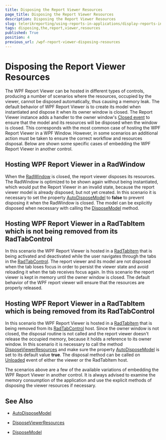 ```yaml
---
title: Disposing the Report Viewer Resources
page_title: Disposing the Report Viewer Resources 
description: Disposing the Report Viewer Resources
slug: telerikreporting/using-reports-in-applications/display-reports-in-applications/wpf-application/disposing-the-report-viewer-resources
tags: disposing,the,report,viewer,resources
published: True
position: 4
previous_url: /wpf-report-viewer-disposing-resources
---
```


# Disposing the Report Viewer Resources

The WPF Report Viewer can be hosted in different types of controls, producing a number of scenarios where the resources, occupied by the viewer, cannot be disposed automatically, thus causing a memory leak. The default behavior of WPF Report Viewer is to create its model when instantiated and dispose it when its owner window is closed. The Report Viewer instance adds a handler to the owner window's [Closed event](https://docs.microsoft.com/en-us/dotnet/api/system.windows.window.closed?view=netframework-4.0) to ensure that the model and its resources will be disposed when the window is closed. This corresponds with the most common case of hosting the WPF Report Viewer in a WPF Window. However, in some scenarios an additional action must be taken to ensure the correct workflow and resources disposal. Below are shown some specific cases of embedding the WPF Report Viewer in another control. 

## Hosting WPF Report Viewer in a RadWindow

When the [RadWindow](https://docs.telerik.com/devtools/wpf/controls/radwindow/overview) is closed, the report viewer disposes its resources. The RadWindow is optimized to be shown again without being instantiated, which would put the Report Viewer in an invalid state, because the report viewer model is already disposed, but not yet created. In this scenario it is necessary to set the property [AutoDisposeModel](/reporting/api/Telerik.ReportViewer.Wpf.ReportViewer#Telerik_ReportViewer_Wpf_ReportViewer_AutoDisposeModel) to __false__ to prevent disposing it when the RadWindow is closed. The model can be explicitly disposed when necessary with calling the [DisposeModel](/reporting/api/Telerik.ReportViewer.Wpf.ReportViewer#Telerik_ReportViewer_Wpf_ReportViewer_DisposeModel) method. 

## Hosting WPF Report Viewer in a RadTabItem which is not being removed from its RadTabControl

In this scenario the WPF Report Viewer is hosted in a [RadTabItem](https://docs.telerik.com/devtools/wpf/api/telerik.windows.controls.radtabitem) that is being activated and deactivated while the user navigates through the tabs in the [RadTabControl](https://docs.telerik.com/devtools/wpf/controls/radtabcontrol/overview2). The report viewer and its model are not disposed when the tab loses focus in order to persist the viewer state and avoid reloading it when the tab receives focus again. In this scenario the report viewer is kept in memory until the owner window is closed. The default behavior of the WPF report viewer will ensure that the resources are properly released. 

## Hosting WPF Report Viewer in a RadTabItem which is being removed from its RadTabControl

In this scenario the WPF Report Viewer is hosted in a [RadTabItem](https://docs.telerik.com/devtools/wpf/api/telerik.windows.controls.radtabitem) that is being removed from its [RadTabControl](https://docs.telerik.com/devtools/wpf/controls/radtabcontrol/overview2) host. Since the owner window is not closed, the disposal routine is not called and the report viewer doesn't release the occupied memory, because it holds a reference to its owner window. In this scenario it is necessary to call the method [DisposeViewerResources](/reporting/api/Telerik.ReportViewer.Wpf.ReportViewer#Telerik_ReportViewer_Wpf_ReportViewer_DisposeViewerResources) and make sure the property [AutoDisposeModel](/reporting/api/Telerik.ReportViewer.Wpf.ReportViewer#Telerik_ReportViewer_Wpf_ReportViewer_AutoDisposeModel) is set to its default value __true__. The disposal method can be called on [Unloaded](https://docs.microsoft.com/en-us/dotnet/api/system.windows.frameworkelement.unloaded) event of either the viewer or the RadTabItem host. 

The scenarios above are a few of the available variations of embedding the WPF Report Viewer in another control. It is always advised to examine the memory consumption of the application and use the explicit methods of disposing the viewer resources if necessary. 

## See Also

* [AutoDisposeModel](/reporting/api/Telerik.ReportViewer.Wpf.ReportViewer#Telerik_ReportViewer_Wpf_ReportViewer_AutoDisposeModel)  

* [DisposeViewerResources](/reporting/api/Telerik.ReportViewer.Wpf.ReportViewer#Telerik_ReportViewer_Wpf_ReportViewer_DisposeViewerResources)  

* [DisposeModel](/reporting/api/Telerik.ReportViewer.Wpf.ReportViewer#Telerik_ReportViewer_Wpf_ReportViewer_DisposeModel)
